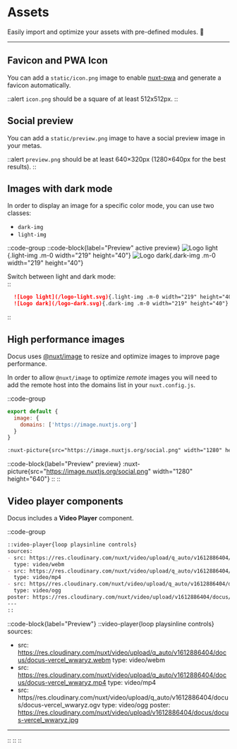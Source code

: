 # Assets

Easily import and optimize your assets with pre-defined modules. 🙈

---

## Favicon and PWA Icon

You can add a `static/icon.png` image to enable [nuxt-pwa](https://pwa.nuxtjs.org) and generate a favicon automatically.

::alert
`icon.png` should be a square of at least 512x512px.
::

## Social preview

You can add a `static/preview.png` image to have a social preview image in your metas.

::alert
`preview.png` should be at least 640×320px (1280×640px for the best results).
::

## Images with dark mode

In order to display an image for a specific color mode, you can use two classes:

- `dark-img`
- `light-img`

::code-group
  ::code-block{label="Preview" active preview}
    ![Logo light](/logo-light.svg){.light-img .m-0 width="219" height="40"}
    ![Logo dark](/logo-dark.svg){.dark-img .m-0 width="219" height="40"}
  <p class="flex items-center" style="margin-bottom:0;">Switch between light and dark mode:&nbsp;<color-switcher class="inline-flex ml-2"></color-switcher></p>
  ::

  ```md [Code]
    ![Logo light](/logo-light.svg){.light-img .m-0 width="219" height="40"}
    ![Logo dark](/logo-dark.svg){.dark-img .m-0 width="219" height="40"}
  ```
::

## High performance images

Docus uses [@nuxt/image](https://images.nuxtjs.org) to resize and optimize images to improve page performance.

In order to allow `@nuxt/image` to optimize _remote_ images you will need to add the remote host into the domains list in your `nuxt.config.js`.

::code-group

  ```js [nuxt.config]
  export default {
    image: {
      domains: ['https://image.nuxtjs.org']
    }
  }
  ```

  ```md [Code]
  :nuxt-picture{src="https://image.nuxtjs.org/social.png" width="1280" height="640"}
  ```

  ::code-block{label="Preview" preview}
    :nuxt-picture{src="https://image.nuxtjs.org/social.png" width="1280" height="640"}
  ::
::

## Video player components

Docus includes a **Video Player** component.

::code-group

  ```markdown [Markdown]
  ::video-player{loop playsinline controls}
  sources:
  - src: https://res.cloudinary.com/nuxt/video/upload/q_auto/v1612886404/docus/docus-vercel_wwaryz.webm
    type: video/webm
  - src: https://res.cloudinary.com/nuxt/video/upload/q_auto/v1612886404/docus/docus-vercel_wwaryz.mp4
    type: video/mp4
  - src: https//res.cloudinary.com/nuxt/video/upload/q_auto/v1612886404/docus/docus-vercel_wwaryz.ogv
    type: video/ogg
  poster: https://res.cloudinary.com/nuxt/video/upload/v1612886404/docus/docus-vercel_wwaryz.jpg
  ---
  ::
  ```

  ::code-block{label="Preview"}
  ::video-player{loop playsinline controls}
  sources:
  - src: https://res.cloudinary.com/nuxt/video/upload/q_auto/v1612886404/docus/docus-vercel_wwaryz.webm
    type: video/webm
  - src: https://res.cloudinary.com/nuxt/video/upload/q_auto/v1612886404/docus/docus-vercel_wwaryz.mp4
    type: video/mp4
  - src: https//res.cloudinary.com/nuxt/video/upload/q_auto/v1612886404/docus/docus-vercel_wwaryz.ogv
    type: video/ogg
  poster: https://res.cloudinary.com/nuxt/video/upload/v1612886404/docus/docus-vercel_wwaryz.jpg
  ---
  ::
  ::
::
